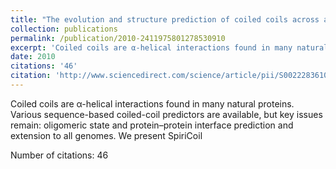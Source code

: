 ```yaml
---
title: "The evolution and structure prediction of coiled coils across all genomes"
collection: publications
permalink: /publication/2010-2411975801278530910
excerpt: 'Coiled coils are α-helical interactions found in many natural proteins. Various sequence-based coiled-coil predictors are available, but key issues remain: oligomeric state and protein–protein interface prediction and extension to all genomes. We present SpiriCoil '
date: 2010
citations: '46'
citation: 'http://www.sciencedirect.com/science/article/pii/S0022283610009101'
---
```

Coiled coils are α-helical interactions found in many natural proteins. Various sequence-based coiled-coil predictors are available, but key issues remain: oligomeric state and protein–protein interface prediction and extension to all genomes. We present SpiriCoil 

Number of citations: 46